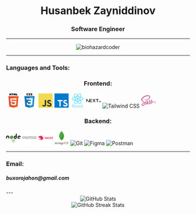 <h1 align="center">Husanbek Zayniddinov</h1>
<h3 align="center">Software Engineer</h3>

---

<p align="center">
  <img src="https://komarev.com/ghpvc/?username=biohazardcoder&label=Profile%20views&color=0e75b6&style=flat" alt="biohazardcoder" />
</p>

---

<h3 align="left">Languages and Tools:</h3>
<p align="left">
    <h3 align="center">Frontend:</h3>
    <img src="https://raw.githubusercontent.com/devicons/devicon/master/icons/html5/html5-original-wordmark.svg" alt="HTML5" width="40" height="40" />
    <img src="https://raw.githubusercontent.com/devicons/devicon/master/icons/css3/css3-original-wordmark.svg" alt="CSS3" width="40" height="40" />
    <img src="https://raw.githubusercontent.com/devicons/devicon/master/icons/javascript/javascript-original.svg" alt="JavaScript" width="40" height="40" />
    <img src="https://raw.githubusercontent.com/devicons/devicon/master/icons/typescript/typescript-original.svg" alt="TypeScript" width="40" height="40" />
    <img src="https://raw.githubusercontent.com/devicons/devicon/master/icons/react/react-original-wordmark.svg" alt="React" width="40" height="40" />
    <img src="https://raw.githubusercontent.com/devicons/devicon/master/icons/nextjs/nextjs-original-wordmark.svg" alt="Nextjs" width="40" height="40" />
    <img src="https://www.vectorlogo.zone/logos/tailwindcss/tailwindcss-icon.svg" alt="Tailwind CSS" width="40" height="40" />
    <img src="https://raw.githubusercontent.com/devicons/devicon/master/icons/sass/sass-original.svg" alt="Sass" width="40" height="40" />
  <br/>
    <h3 align="center">Backend:</h3>
    <img src="https://raw.githubusercontent.com/devicons/devicon/master/icons/nodejs/nodejs-original-wordmark.svg" alt="Node.js" width="40" height="40" />
    <img src="https://raw.githubusercontent.com/devicons/devicon/master/icons/express/express-original-wordmark.svg" alt="Node.js" width="40" height="40" />
    <img src="https://raw.githubusercontent.com/devicons/devicon/master/icons/nestjs/nestjs-original-wordmark.svg" alt="Node.js" width="40" height="40" />
    <img src="https://raw.githubusercontent.com/devicons/devicon/master/icons/mongodb/mongodb-original-wordmark.svg" alt="MongoDB" width="40" height="40" />
    <img src="https://www.vectorlogo.zone/logos/git-scm/git-scm-icon.svg" alt="Git" width="40" height="40" />
    <img src="https://www.vectorlogo.zone/logos/figma/figma-icon.svg" alt="Figma" width="40" height="40" />
    <img src="https://www.vectorlogo.zone/logos/getpostman/getpostman-icon.svg" alt="Postman" width="40" height="40" />
</p>

---
<h3 align="left">Email:</h3>
<h5>buxorojahon@gmail.com</h5>
---

<div align="center">
  <img src="https://github-readme-stats.vercel.app/api?username=biohazardcoder&show_icons=true&locale=en" alt="GitHub Stats"/>
</div>

<div align="center">
  <img src="https://github-readme-streak-stats.herokuapp.com/?user=biohazardcoder" alt="GitHub Streak Stats" />
</div>

